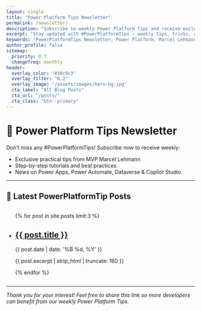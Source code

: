```yaml
---
layout: single
title: "Power Platform Tips Newsletter"
permalink: /newsletter/
description: "Subscribe to weekly Power Platform Tips and receive exclusive insights directly in your inbox."
excerpt: "Stay updated with #PowerPlatformTips – weekly tips, tricks, and updates about the Power Platform."
keywords: "PowerPlatformTips Newsletter, Power Platform, Marcel Lehmann, MVP, ThePowerAddicts"
author_profile: false
sitemap:
  priority: 0.7
  changefreq: monthly
header:
  overlay_color: "#38c9c3"
  overlay_filter: "0.2"
  overlay_image: "/assets/images/hero-bg.jpg"
  cta_label: "All Blog Posts"
  cta_url: "/posts/"
  cta_class: "btn--primary"
---
```


# 📧 Power Platform Tips Newsletter

Don’t miss any #PowerPlatformTips! Subscribe now to receive weekly:

- Exclusive practical tips from MVP Marcel Lehmann  
- Step-by-step tutorials and best practices  
- News on Power Apps, Power Automate, Dataverse & Copilot Studio  

<div class="newsletter-form">
  <!-- systeme.io script automatically generates the form here -->
  <script
    id="form-script-tag-18726789"
    src="https://marcellehman.systeme.io/public/remote/page/30106570e4186c65632a05ef223faa36caf71de7.js">
  </script>
</div>

---

## 📰 Latest PowerPlatformTip Posts

<div style="display: flex; flex-wrap: wrap; gap: 2rem; align-items: flex-start; max-width: 1200px; margin: 0 auto;">
  <div style="flex: 2 1 600px; min-width: 0;">
    <ul class="post-list">
      {% for post in site.posts limit:3 %}
        <li>
          <h2><a href="{{ post.url | relative_url }}">{{ post.title }}</a></h2>
          <span class="post-meta">{{ post.date | date: '%B %d, %Y' }}</span>
          <p>{{ post.excerpt | strip_html | truncate: 160 }}</p>
        </li>
      {% endfor %}
    </ul>
  </div>
</div>

---

*Thank you for your interest! Feel free to share this link so more developers can benefit from our weekly Power Platform Tips.*  
